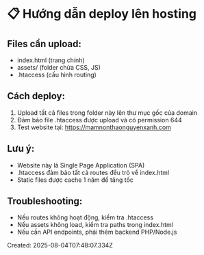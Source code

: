 # 📋 Hướng dẫn deploy lên hosting

## Files cần upload:
- index.html (trang chính)
- assets/ (folder chứa CSS, JS)
- .htaccess (cấu hình routing)

## Cách deploy:
1. Upload tất cả files trong folder này lên thư mục gốc của domain
2. Đảm bảo file .htaccess được upload và có permission 644
3. Test website tại: https://mamnonthaonguyenxanh.com

## Lưu ý:
- Website này là Single Page Application (SPA)
- .htaccess đảm bảo tất cả routes đều trỏ về index.html
- Static files được cache 1 năm để tăng tốc

## Troubleshooting:
- Nếu routes không hoạt động, kiểm tra .htaccess
- Nếu assets không load, kiểm tra paths trong index.html
- Nếu cần API endpoints, phải thêm backend PHP/Node.js

Created: 2025-08-04T07:48:07.334Z
